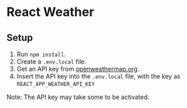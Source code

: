 # React Weather

## Setup

1. Run `npm install`.
2. Create a `.env.local` file.
3. Get an API key from [openweathermap.org](https://openweathermap.org).
4. Insert the API key into the `.env.local` file, with the key as `REACT_APP_WEATHER_API_KEY`

Note: The API key may take some to be activated.
